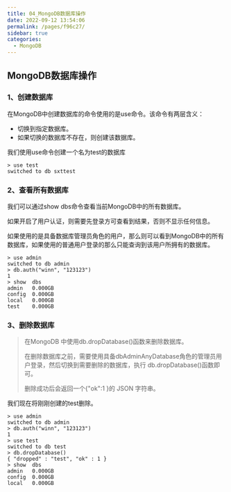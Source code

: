 ```yaml
---
title: 04_MongoDB数据库操作
date: 2022-09-12 13:54:06
permalink: /pages/f96c27/
sidebar: true
categories:
  - MongoDB
---
```

## MongoDB数据库操作

### 1、创建数据库

在MongoDB中创建数据库的命令使用的是use命令。该命令有两层含义：

- 切换到指定数据库。
- 如果切换的数据库不存在，则创建该数据库。

我们使用use命令创建一个名为test的数据库

```shell
> use test
switched to db sxttest
```

### 2、查看所有数据库

我们可以通过show dbs命令查看当前MongoDB中的所有数据库。

如果开启了用户认证，则需要先登录方可查看到结果，否则不显示任何信息。

如果使用的是具备数据库管理员角色的用户，那么则可以看到MongoDB中的所有数据库，如果使用的普通用户登录的那么只能查询到该用户所拥有的数据库。 

```shell
> use admin
switched to db admin
> db.auth("winn", "123123")
1
> show  dbs
admin   0.000GB
config  0.000GB
local   0.000GB
test    0.000GB
```

### 3、删除数据库

> 在MongoDB 中使用db.dropDatabase()函数来删除数据库。
>
> 在删除数据库之前，需要使用具备dbAdminAnyDatabase角色的管理员用户登录，然后切换到需要删除的数据库，执行 db.dropDatabase()函数即可。
>
> 删除成功后会返回一个{"ok":1 }的 JSON 字符串。

我们现在将刚刚创建的test删除。

```shell
> use admin
switched to db admin
> db.auth("winn", "123123")
1
> use test
switched to db test
> db.dropDatabase()
{ "dropped" : "test", "ok" : 1 }
> show  dbs
admin   0.000GB
config  0.000GB
local   0.000GB
```

